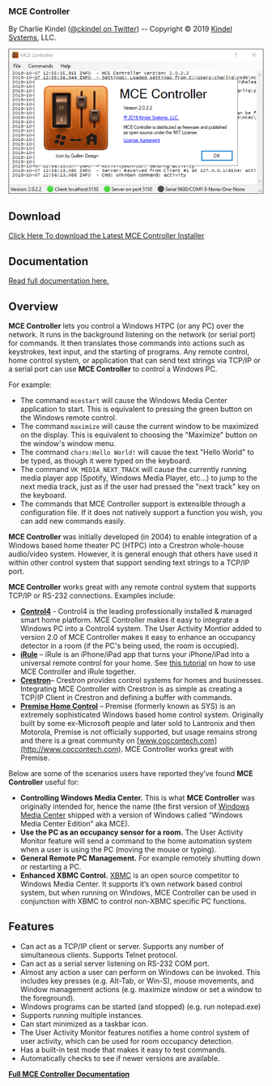 ### MCE Controller

By Charlie Kindel ([@ckindel on Twitter](http://www.twitter.com/ckindel)) -- Copyright © 2019 [Kindel Systems](http://www.kindel.com), LLC.  

![MCE Controller](mainwindow.png)

## Download

[Click Here To download the Latest MCE Controller Installer](https://github.com/tig/mcec/releases)

## Documentation

[Read full documentation here.](documentation.md)

## Overview

**MCE Controller** lets you control a Windows HTPC (or any PC) over the network. It runs in the background listening on the network (or serial port) for commands. It then translates those commands into actions such as keystrokes, text input, and the starting of programs. Any remote control, home control system, or application that can send text strings via TCP/IP or a serial port can use **MCE Controller** to control a Windows PC.

For example:  

* The command `mcestart` will cause the Windows Media Center application to start. This is equivalent to pressing the green button on the Windows remote control.
* The command `maximize` will cause the current window to be maximized on the display. This is equivalent to choosing the "Maximize" button on the window's window menu.
* The command `chars:Hello World!` will cause the text "Hello World" to be typed, as though it were typed on the keyboard.
* The command `VK_MEDIA_NEXT_TRACK` will cause the currently running media player app (Spotify, Windows Media Player, etc...) to jump to the next media track, just as if the user had pressed the "next track" key on the keyboard.
* The commands that MCE Controller support is extensible through a configuration file. If it does not natively support a function you wish, you can add new commands easily.

**MCE Controller** was initially developed (in 2004) to enable integration of a Windows based home theater PC (HTPC) into a Crestron whole-house audio/video system. However, it is general enough that others have used it within other control system that support sending text strings to a TCP/IP port. 

**MCE Controller** works great with any remote control system that supports TCP/IP or RS-232 connections. Examples include:

* [**Control4**](https://www.control4.com/) - Control4 is the leading professionally installed & managed smart home platform. MCE Controller makes it easy to integrate a Windows PC into a Control4 system. The User Activity Montior added to version 2.0 of MCE Controller makes it easy to enhance an occupancy detector in a room (if the PC's being used, the room is occupied).
* [**iRule**](http://www.iruleathome.com/) – iRule is an iPhone/iPad app that turns your iPhone/iPad into a universal remote control for your home. See [this tutorial](http://support.iruleathome.com/customer/portal/articles/474014-tutorial-mce-htpc-control) on how to use MCE Controller and iRule together.
* [**Crestron**](http://www.crestron.com/)– Crestron provides control systems for homes and businesses. Integrating MCE Controller with Crestron is as simple as creating a TCP/IP Client in Crestron and defining a buffer with commands.
* [**Premise Home Control**](http://cocoontech.com/forums/forum/51-premise-home-control/) – Premise (formerly known as SYS) is an extremely sophisticated Windows based home control system. Originally built by some ex-Microsoft people and later sold to Lantronix and then Motorola, Premise is not officially supported, but usage remains strong and there is a great community on [www.coccontech.com](http://www.coccontech.com). MCE Controller works great with Premise.

Below are some of the scenarios users have reported they’ve found **MCE Controller** useful for:

* **Controlling Windows Media Center.** This is what **MCE Controller** was originally intended for, hence the name (the first version of [Windows Media Center](http://en.wikipedia.org/wiki/Windows_Media_Center) shipped with a version of Windows called “Windows Media Center Edition” aka MCE).
* **Use the PC as an occupancy sensor for a room.** The User Activity Monitor feature will send a command to the home automation system when a user is using the PC (moving the mouse or typing).
* **General Remote PC Management.** For example remotely shutting down or restarting a PC.
* **Enhanced XBMC Control.** [XBMC](http://xbmc.org/) is an open source competitor to Windows Media Center. It supports it’s own network based control system, but when running on Windows, MCE Controller can be used in conjunction with XBMC to control non-XBMC specific PC functions.

## Features

* Can act as a TCP/IP client or server. Supports any number of simultaneous clients.  Supports Telnet protocol.
* Can act as a serial server listening on RS-232 COM port.
* Almost any action a user can perform on Windows can be invoked. This includes key presses (e.g. Alt-Tab, or Win-S), mouse movements, and Window management actions (e.g. maximize window or set a window to the foreground).
* Windows programs can be started (and stopped) (e.g. run notepad.exe) 
* Supports running multiple instances.
* Can start minimized as a taskbar icon. 
* The User Activity Monitor features notifies a home control system of user activity, which can be used for room occupancy detection.
* Has a built-in test mode that makes it easy to test commands.
* Automatically checks to see if newer versions are available.

**[Full MCE Controller Documentation](documentation.md)**
